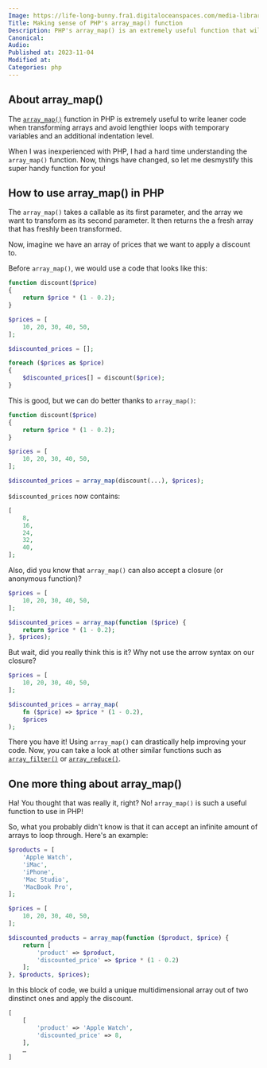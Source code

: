 ```yaml
---
Image: https://life-long-bunny.fra1.digitaloceanspaces.com/media-library/production/223/D9jrbMlts0BBtZ0U3ViydhJtM5CuQz-metaNDI4MzUuanBn-.jpg
Title: Making sense of PHP's array_map() function
Description: PHP's array_map() is an extremely useful function that will help you write better code. Let me demystify it for you.
Canonical: 
Audio:
Published at: 2023-11-04
Modified at: 
Categories: php
---
```


## About array_map()

The [`array_map()`](https://www.php.net/array_map) function in PHP is extremely useful to write leaner code when transforming arrays and avoid lengthier loops with temporary variables and an additional indentation level.

When I was inexperienced with PHP, I had a hard time understanding the `array_map()` function. Now, things have changed, so let me desmystify this super handy function for you!

## How to use array_map() in PHP

The `array_map()` takes a callable as its first parameter, and the array we want to transform as its second parameter. It then returns the a fresh array that has freshly been transformed.

Now, imagine we have an array of prices that we want to apply a discount to.

Before `array_map()`, we would use a code that looks like this:

```php
function discount($price)
{
	return $price * (1 - 0.2);
}

$prices = [
	10, 20, 30, 40, 50,
];

$discounted_prices = [];

foreach ($prices as $price)
{
	$discounted_prices[] = discount($price);
}
```

This is good, but we can do better thanks to `array_map()`:

```php
function discount($price)
{
	return $price * (1 - 0.2);
}

$prices = [
	10, 20, 30, 40, 50,
];

$discounted_prices = array_map(discount(...), $prices);
```

`$discounted_prices` now contains:

```php
[
	8,
	16,
	24,
	32,
	40,
];
```

Also, did you know that `array_map()` can also accept a closure (or anonymous function)?

```php
$prices = [
	10, 20, 30, 40, 50,
];

$discounted_prices = array_map(function ($price) {
	return $price * (1 - 0.2);
}, $prices);
```

But wait, did you really think this is it? Why not use the arrow syntax on our closure?

```php
$prices = [
	10, 20, 30, 40, 50,
];

$discounted_prices = array_map(
	fn ($price) => $price * (1 - 0.2),
	$prices
);
```

There you have it! Using `array_map()` can drastically help improving your code. Now, you can take a look at other similar functions such as [`array_filter()`](https://www.php.net/array_filter) or [`array_reduce()`](https://www.php.net/array_reduce).

## One more thing about array_map()

Ha! You thought that was really it, right? No! `array_map()` is such a useful function to use in PHP!

So, what you probably didn't know is that it can accept an infinite amount of arrays to loop through. Here's an example:

```php
$products = [
	'Apple Watch',
	'iMac',
	'iPhone',
	'Mac Studio',
	'MacBook Pro',
];

$prices = [
	10, 20, 30, 40, 50,
];

$discounted_products = array_map(function ($product, $price) {
	return [
		'product' => $product,
		'discounted_price' => $price * (1 - 0.2)
	];
}, $products, $prices);
```

In this block of code, we build a unique multidimensional array out of two dinstinct ones and apply the discount.

```php
[
	[
		'product' => 'Apple Watch',
		'discounted_price' => 8,
	],
	…
]
```